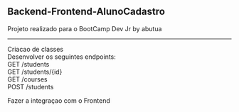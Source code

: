 ## Backend-Frontend-AlunoCadastro

Projeto realizado para o BootCamp Dev Jr by abutua 
<hr>
 Criacao de classes <br>
Desenvolver os seguintes endpoints:<br>
GET /students <br>
GET /students/{id}<br>
GET /courses<br>
POST /students<br>

Fazer a integraçao com o Frontend
